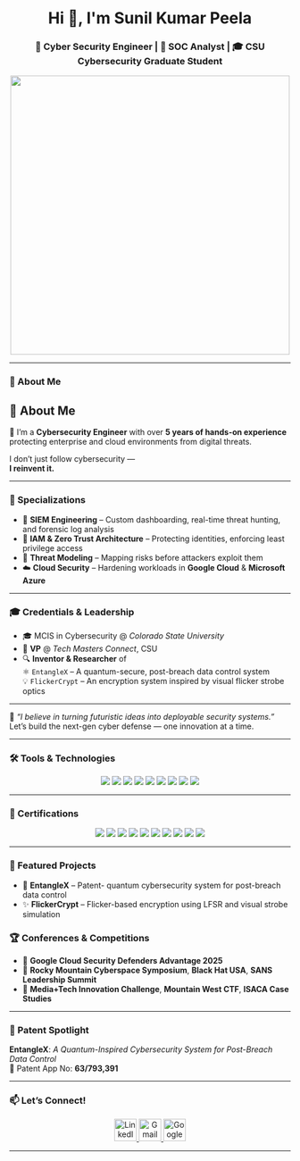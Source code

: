 <h1 align="center">Hi 👋, I'm Sunil Kumar Peela</h1>
<h3 align="center">🔐 Cyber Security Engineer | 🧪 SOC Analyst | 🎓 CSU Cybersecurity Graduate Student</h3>

<p align="center">
  <img src="https://github.com/SunilKumarPeela/Images/blob/main/WhatsAppVideo2025-05-28at21.59.38_52862c9e-ezgif.com-video-to-gif-converter.gif" width="500" />
</p>

---

### 🧠 About Me

## 🧠 About Me

🚀 I’m a **Cybersecurity Engineer** with over **5 years of hands-on experience** protecting enterprise and cloud environments from digital threats.

I don’t just follow cybersecurity —  
**I reinvent it.**

---

### 🔬 Specializations

- 🧰 **SIEM Engineering** – Custom dashboarding, real-time threat hunting, and forensic log analysis  
- 🔐 **IAM & Zero Trust Architecture** – Protecting identities, enforcing least privilege access  
- 🧠 **Threat Modeling** – Mapping risks before attackers exploit them  
- ☁️ **Cloud Security** – Hardening workloads in **Google Cloud** & **Microsoft Azure**

---

### 🎓 Credentials & Leadership

- 🎓 MCIS in Cybersecurity @ *Colorado State University*  
- 🎯 **VP** @ *Tech Masters Connect*, CSU  
- 🔍 **Inventor & Researcher** of  
  ⚛️ `EntangleX` – A quantum-secure, post-breach data control system  
  💡 `FlickerCrypt` – An encryption system inspired by visual flicker strobe optics

---

💬 *“I believe in turning futuristic ideas into deployable security systems.”*  
Let’s build the next-gen cyber defense — one innovation at a time.


---

### 🛠️ Tools & Technologies

<p align="center">
  <img src="https://img.shields.io/badge/Splunk-000000?style=for-the-badge&logo=splunk&logoColor=white" />
  <img src="https://img.shields.io/badge/Wireshark-1679A7?style=for-the-badge&logo=wireshark&logoColor=white" />
  <img src="https://img.shields.io/badge/Burp%20Suite-F56C2D?style=for-the-badge&logo=burp-suite&logoColor=white" />
  <img src="https://img.shields.io/badge/Kali_Linux-557C94?style=for-the-badge&logo=kalilinux&logoColor=white" />
  <img src="https://img.shields.io/badge/Google%20Cloud-4285F4?style=for-the-badge&logo=google-cloud&logoColor=white" />
  <img src="https://img.shields.io/badge/Microsoft%20Azure-0078D4?style=for-the-badge&logo=microsoft-azure&logoColor=white" />
  <img src="https://img.shields.io/badge/SQL-4479A1?style=for-the-badge&logo=postgresql&logoColor=white" />
  <img src="https://img.shields.io/badge/Python-3776AB?style=for-the-badge&logo=python&logoColor=white" />
  <img src="https://img.shields.io/badge/Java-ED8B00?style=for-the-badge&logo=java&logoColor=white" />
</p>

---

### 🏅 Certifications

<p align="center">
  <img src="https://img.shields.io/badge/Google%20Cybersecurity-34A853?style=for-the-badge&logo=google&logoColor=white" />
  <img src="https://img.shields.io/badge/Google%20Cloud%20Certified-4285F4?style=for-the-badge&logo=google-cloud&logoColor=white" />
  <img src="https://img.shields.io/badge/AWS%20Cloud%20Certified-FF9900?style=for-the-badge&logo=amazonaws&logoColor=white" />
  <img src="https://img.shields.io/badge/CompTIA%20Security+-ED1D25?style=for-the-badge&logo=comptia&logoColor=white" />
  <img src="https://img.shields.io/badge/CompTIA%20CySA+-ED1D25?style=for-the-badge&logo=comptia&logoColor=white" />
  <img src="https://img.shields.io/badge/ISC2%20CC-009639?style=for-the-badge&logo=isc2&logoColor=white" />
  <img src="https://img.shields.io/badge/Microsoft%20Cybersecurity-0078D4?style=for-the-badge&logo=microsoft&logoColor=white" />
  <img src="https://img.shields.io/badge/Palo%20Alto%20Networks-E04C3A?style=for-the-badge&logo=paloaltonetworks&logoColor=white" />
  <img src="https://img.shields.io/badge/Cisco%20Junior%20Analyst-1D63ED?style=for-the-badge&logo=cisco&logoColor=white" />
  <img src="https://img.shields.io/badge/Fortinet%20Certified-FF0000?style=for-the-badge&logo=fortinet&logoColor=white" />
</p>

---

### 🔭 Featured Projects

- 🔐 **EntangleX** – Patent- quantum cybersecurity system for post-breach data control  
- ✨ **FlickerCrypt** – Flicker-based encryption using LFSR and visual strobe simulation  
  

### 🏆 Conferences & Competitions

- 🧠 **Google Cloud Security Defenders Advantage 2025**  
- 🥇 **Rocky Mountain Cyberspace Symposium**, **Black Hat USA**, **SANS Leadership Summit**  
- 🧠 **Media+Tech Innovation Challenge**, **Mountain West CTF**, **ISACA Case Studies**

---

### 🧪 Patent Spotlight

**EntangleX**: *A Quantum-Inspired Cybersecurity System for Post-Breach Data Control*  
📄 Patent App No: **63/793,391**

---

### 📫 Let’s Connect!

<p align="center">
  <!-- LinkedIn -->
  <a href="https://linkedin.com/in/sunilkumarpeela" target="_blank">
    <img src="https://img.icons8.com/color/48/linkedin.png" width="40" alt="LinkedIn"/>
  </a>

  <!-- Gmail -->
  <a href="mailto:linussunil38@gmail.com" target="_blank">
    <img src="https://img.icons8.com/color/48/gmail-new.png" width="40" alt="Gmail"/>
  </a>

  <!-- Google -->
  <a href="https://www.google.com" target="_blank">
    <img src="https://img.icons8.com/color/48/google-logo.png" width="40" alt="Google"/>
  </a>
</p>


---

